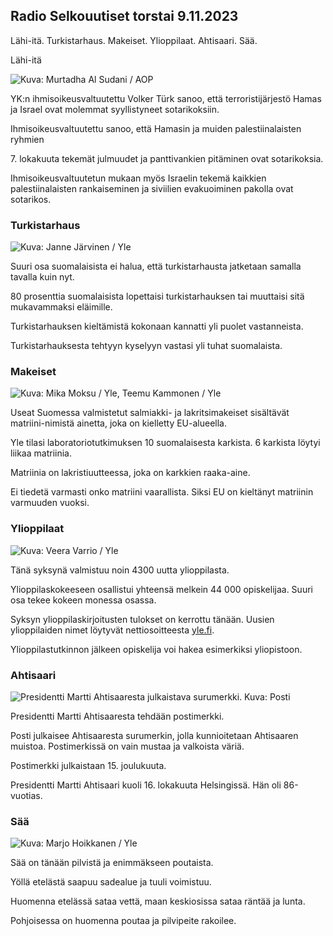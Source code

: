 Radio Selkouutiset torstai 9.11.2023
------------------------------------

Lähi-itä. Turkistarhaus. Makeiset. Ylioppilaat. Ahtisaari. Sää.

Lähi-itä

![ Kuva: Murtadha Al Sudani / AOP](https://images.cdn.yle.fi/image/upload/c_crop,h_3078,w_5472,x_0,y_570/ar_1.7777777777777777,c_fill,g_faces,h_675,w_1200/dpr_1.0/q_auto:eco/f_auto/fl_lossy/v1699096585/39-11958306546279b91a3b)

YK:n ihmisoikeusvaltuutettu Volker Türk sanoo, että terroristijärjestö Hamas ja Israel ovat molemmat syyllistyneet sotarikoksiin.

Ihmisoikeusvaltuutettu sanoo, että Hamasin ja muiden palestiinalaisten ryhmien 

7\. lokakuuta tekemät julmuudet ja panttivankien pitäminen ovat sotarikoksia.

Ihmisoikeusvaltuutetun mukaan myös Israelin tekemä kaikkien palestiinalaisten rankaiseminen ja siviilien evakuoiminen pakolla ovat sotarikos. 

### Turkistarhaus

![ Kuva: Janne Järvinen / Yle](https://images.cdn.yle.fi/image/upload/c_crop,h_4024,w_7154,x_3,y_757/ar_1.7777777777777777,c_fill,g_faces,h_675,w_1200/dpr_1.0/q_auto:eco/f_auto/fl_lossy/v1696520411/39-1181991651ed3e183fc7)

Suuri osa suomalaisista ei halua, että turkistarhausta jatketaan samalla tavalla kuin nyt.

80 prosenttia suomalaisista lopettaisi turkistarhauksen tai muuttaisi sitä mukavammaksi eläimille.

Turkistarhauksen kieltämistä kokonaan kannatti yli puolet vastanneista.

Turkistarhauksesta tehtyyn kyselyyn vastasi yli tuhat suomalaista. 

### Makeiset

![ Kuva: Mika Moksu / Yle, Teemu Kammonen / Yle](https://images.cdn.yle.fi/image/upload/c_crop,h_1814,w_3217,x_0,y_0/ar_1.7777777777777777,c_fill,g_faces,h_675,w_1200/dpr_1.0/q_auto:eco/f_auto/fl_lossy/v1699517933/39-1197951654c95aa03257)

Useat Suomessa valmistetut salmiakki- ja lakritsimakeiset sisältävät matriini-nimistä ainetta, joka on kielletty EU-alueella.

Yle tilasi laboratoriotutkimuksen 10 suomalaisesta karkista. 6 karkista löytyi liikaa matriinia.

Matriinia on lakristiuutteessa, joka on karkkien raaka-aine.

Ei tiedetä varmasti onko matriini vaarallista. Siksi EU on kieltänyt matriinin varmuuden vuoksi. 

### Ylioppilaat

![ Kuva: Veera Varrio / Yle](https://images.cdn.yle.fi/image/upload/c_crop,h_1080,w_1919,x_0,y_0/ar_1.7777777777777777,c_fill,g_faces,h_675,w_1200/dpr_1.0/q_auto:eco/f_auto/fl_lossy/v1699354150/39-11968216549e8120dbd8)

Tänä syksynä valmistuu noin 4300 uutta ylioppilasta.

Ylioppilaskokeeseen osallistui yhteensä melkein 44 000 opiskelijaa. Suuri osa tekee kokeen monessa osassa.

Syksyn ylioppilaskirjoitusten tulokset on kerrottu tänään. Uusien ylioppilaiden nimet löytyvät nettiosoitteesta [yle.fi](https://yle.fi/a/74-20057938).

Ylioppilastutkinnon jälkeen opiskelija voi hakea esimerkiksi yliopistoon. 

### Ahtisaari

![Presidentti Martti Ahtisaaresta julkaistava surumerkki. Kuva: Posti](https://images.cdn.yle.fi/image/upload/c_crop,h_839,w_1497,x_0,y_0/ar_1.7777777777777777,c_fill,g_faces,h_675,w_1200/dpr_1.0/q_auto:eco/f_auto/fl_lossy/v1699530416/39-1198123654cc6189c3ab)

Presidentti Martti Ahtisaaresta tehdään postimerkki.

Posti julkaisee Ahtisaaresta surumerkin, jolla kunnioitetaan Ahtisaaren muistoa. Postimerkissä on vain mustaa ja valkoista väriä.

Postimerkki julkaistaan 15. joulukuuta.

Presidentti Martti Ahtisaari kuoli 16. lokakuuta Helsingissä. Hän oli 86-vuotias.

### Sää

![ Kuva: Marjo Hoikkanen / Yle](https://images.cdn.yle.fi/image/upload/c_crop,h_1080,w_1919,x_0,y_0/ar_1.7777777777777777,c_fill,g_faces,h_675,w_1200/dpr_1.0/q_auto:eco/f_auto/fl_lossy/v1699507570/39-1197896654c6d10b133e)

Sää on tänään pilvistä ja enimmäkseen poutaista.

Yöllä etelästä saapuu sadealue ja tuuli voimistuu.

Huomenna etelässä sataa vettä, maan keskiosissa sataa räntää ja lunta.

Pohjoisessa on huomenna poutaa ja pilvipeite rakoilee. 
